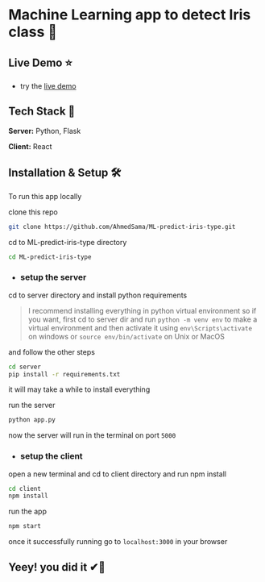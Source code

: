 
# Machine Learning  app to detect Iris class 🌷
## Live Demo ⭐

- try the [live demo](https://spontaneous-kataifi-1d33c7.netlify.app/)


## Tech Stack 💎

**Server:** Python, Flask

**Client:** React


## Installation & Setup 🛠
To run this app locally 

clone this repo

```bash
git clone https://github.com/AhmedSama/ML-predict-iris-type.git
```
cd to ML-predict-iris-type directory
```bash
cd ML-predict-iris-type
```
- ###  setup the server
cd to server directory and install python requirements
> I recommend installing everything in python virtual environment so if you want, first cd to server dir and run `python -m venv env` to make a virtual environment and then activate it using `env\Scripts\activate` on windows or `source env/bin/activate` on Unix or MacOS

and follow the other steps

```bash
cd server
pip install -r requirements.txt
```
it will may take a while to install everything


run the server
```bash
python app.py
```
now the server will run in the terminal on port `5000`
- ###  setup the client
open a new terminal and cd to client directory and run npm install
```bash
cd client
npm install
```
run the app
```bash
npm start
```

once it successfully running go to ```localhost:3000``` in your browser 

##  Yeey! you did it ✔💖







    